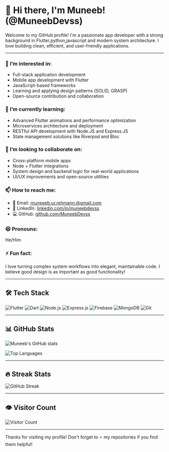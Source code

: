 # 👋 Hi there, I'm Muneeb! (@MuneebDevss)

Welcome to my GitHub profile! I'm a passionate app developer with a strong background in  Flutter,python,javascript and modern system architecture. I love building clean, efficient, and user-friendly applications.

---

### 👀 I’m interested in:
- Full-stack application development
- Mobile app development with Flutter
- JavaScript-based frameworks 
- Learning and applying design patterns (SOLID, GRASP)
- Open-source contribution and collaboration

### 🌱 I’m currently learning:
- Advanced Flutter animations and performance optimization
- Microservices architecture and deployment
- RESTful API development with Node.JS and Express.JS
- State management solutions like Riverpod and Bloc

### 💞️ I’m looking to collaborate on:
- Cross-platform mobile apps
- Node + Flutter integrations
- System design and backend logic for real-world applications
- UI/UX improvements and open-source utilities

### 📫 How to reach me:
- 📧 Email: muneeeb.ur.rehmann.@gmail.com
- 💼 LinkedIn: [linkedin.com/in/muneebdevss](https://www.linkedin.com/in/muneeb-ur-rehman-971b42313/)
- 💻 GitHub: [github.com/MuneebDevss](https://github.com/MuneebDevss)

### 😄 Pronouns:
He/Him

### ⚡ Fun fact:
I love turning complex system workflows into elegant, maintainable code. I believe good design is as important as good functionality!

---

## 🛠️ Tech Stack

![Flutter](https://img.shields.io/badge/Flutter-02569B?style=for-the-badge&logo=flutter&logoColor=white)
![Dart](https://img.shields.io/badge/Dart-0175C2?style=for-the-badge&logo=dart&logoColor=white)
![Node.js](https://img.shields.io/badge/Node.js-339933?style=for-the-badge&logo=nodedotjs&logoColor=white)
![Express.js](https://img.shields.io/badge/Express.js-000000?style=for-the-badge&logo=express&logoColor=white)
![Firebase](https://img.shields.io/badge/Firebase-FFCA28?style=for-the-badge&logo=firebase&logoColor=black)
![MongoDB](https://img.shields.io/badge/MongoDB-47A248?style=for-the-badge&logo=mongodb&logoColor=white)
![Git](https://img.shields.io/badge/Git-F05032?style=for-the-badge&logo=git&logoColor=white)

---

## 📊 GitHub Stats

![Muneeb's GitHub stats](https://github-readme-stats.vercel.app/api?username=MuneebDevss&show_icons=true&theme=tokyonight)

![Top Languages](https://github-readme-stats.vercel.app/api/top-langs/?username=MuneebDevss&layout=compact&theme=tokyonight)

---

## 🔥 Streak Stats

![GitHub Streak](https://github-readme-streak-stats.herokuapp.com/?user=MuneebDevss&theme=tokyonight)

---

## 👁️ Visitor Count

![Visitor Count](https://komarev.com/ghpvc/?username=MuneebDevss&color=blue)

---

Thanks for visiting my profile! Don't forget to ⭐️ my repositories if you find them helpful!
